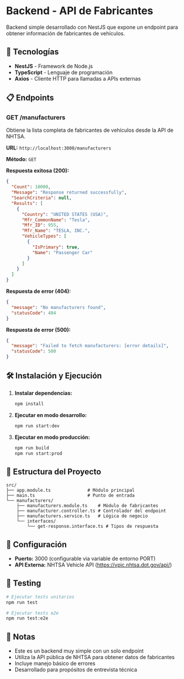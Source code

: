 # Backend - API de Fabricantes

Backend simple desarrollado con NestJS que expone un endpoint para obtener información de fabricantes de vehículos.

## 🚀 Tecnologías

- **NestJS** - Framework de Node.js
- **TypeScript** - Lenguaje de programación
- **Axios** - Cliente HTTP para llamadas a APIs externas

## 📋 Endpoints

### GET /manufacturers

Obtiene la lista completa de fabricantes de vehículos desde la API de NHTSA.

**URL:** `http://localhost:3000/manufacturers`

**Método:** `GET`

**Respuesta exitosa (200):**

```json
{
  "Count": 10000,
  "Message": "Response returned successfully",
  "SearchCriteria": null,
  "Results": [
    {
      "Country": "UNITED STATES (USA)",
      "Mfr_CommonName": "Tesla",
      "Mfr_ID": 955,
      "Mfr_Name": "TESLA, INC.",
      "VehicleTypes": [
        {
          "IsPrimary": true,
          "Name": "Passenger Car"
        }
      ]
    }
  ]
}
```

**Respuesta de error (404):**

```json
{
  "message": "No manufacturers found",
  "statusCode": 404
}
```

**Respuesta de error (500):**

```json
{
  "message": "Failed to fetch manufacturers: [error details]",
  "statusCode": 500
}
```

## 🛠️ Instalación y Ejecución

1. **Instalar dependencias:**

   ```bash
   npm install
   ```

2. **Ejecutar en modo desarrollo:**

   ```bash
   npm run start:dev
   ```

3. **Ejecutar en modo producción:**
   ```bash
   npm run build
   npm run start:prod
   ```

## 📁 Estructura del Proyecto

```
src/
├── app.module.ts              # Módulo principal
├── main.ts                    # Punto de entrada
└── manufacturers/
    ├── manufacturers.module.ts    # Módulo de fabricantes
    ├── manufacturer.controller.ts # Controlador del endpoint
    ├── manufacturers.service.ts   # Lógica de negocio
    └── interfaces/
        └── get-response.interface.ts # Tipos de respuesta
```

## 🔧 Configuración

- **Puerto:** 3000 (configurable via variable de entorno PORT)
- **API Externa:** NHTSA Vehicle API (https://vpic.nhtsa.dot.gov/api/)

## 🧪 Testing

```bash
# Ejecutar tests unitarios
npm run test

# Ejecutar tests e2e
npm run test:e2e
```

## 📝 Notas

- Este es un backend muy simple con un solo endpoint
- Utiliza la API pública de NHTSA para obtener datos de fabricantes
- Incluye manejo básico de errores
- Desarrollado para propósitos de entrevista técnica
